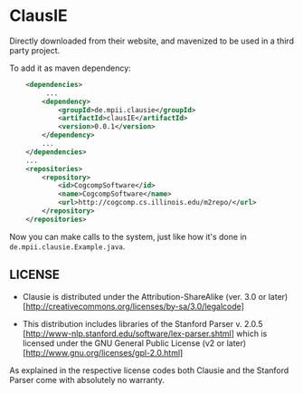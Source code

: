 # ClausIE 

Directly downloaded from their website, and mavenized to be used in a third party project. 

To add it as maven dependency: 
```xml 
    <dependencies>
         ...
        <dependency>
            <groupId>de.mpii.clausie</groupId>
            <artifactId>clausIE</artifactId>
            <version>0.0.1</version>
        </dependency>
        ...
    </dependencies>
    ...
    <repositories>
        <repository>
            <id>CogcompSoftware</id>
            <name>CogcompSoftware</name>
            <url>http://cogcomp.cs.illinois.edu/m2repo/</url>
        </repository>
    </repositories>
```

Now you can make calls to the system, just like how it's done in `de.mpii.clausie.Example.java`. 

 ## LICENSE

* Clausie is distributed under the Attribution-ShareAlike (ver. 3.0 or later) [http://creativecommons.org/licenses/by-sa/3.0/legalcode]

* This distribution includes libraries of the Stanford Parser v. 2.0.5 [http://www-nlp.stanford.edu/software/lex-parser.shtml] which is licensed under the GNU General Public License (v2 or later) [http://www.gnu.org/licenses/gpl-2.0.html]

As explained in the respective license codes both Clausie and the Stanford Parser come with absolutely no warranty.
